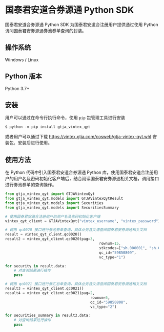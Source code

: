 # 国泰君安道合券源通 Python SDK

国泰君安道合券源通 Python SDK 为国泰君安道合注册用户提供通过使用 Python 访问国泰君安券源通券池券单查询的封装。

## 操作系统
Windows / Linux

## Python 版本
Python 3.7+

## 安装

用户可以通过在命令行执行命令，使用 `pip` 包管理工具进行安装
```shell
$ python -m pip install gtja_vintex_qyt
```

或者用户可以通过下载 https://vintex.gtja.com/cosweb/gtja-vintex-qyt.whl 安装包，安装后进行使用。

## 使用方法

在 Python 代码中引入国泰君安道合券源通 Python 库，使用国泰君安道合注册用户的用户名及密码初始化客户端后，结合阅读国泰君安券源通相关文档，调用接口进行券池券单的查询操作。

```python
from gtja_vintex_qyt import GTJAVintexQyt
from gtja_vintex_qyt.models import GTJAVintexQytResult
from gtja_vintex_qyt.models import Securities
from gtja_vintex_qyt.models import SecuritiesSummary

# 使用国泰君安道合注册用户的用户名及密码初始化客户端
vintex_qyt_client = GTJAVintexQyt("vintex_username", "vintex_password")

# 调用 qc0020 接口进行券池券单查询，具体业务含义请查阅国泰君安券源通相关文档
result = vintex_qyt_client.qc0020()
result2 = vintex_qyt_client.qc0020(pag=3, 
                                           rownum=15, 
                                           stkcodes=["sh.000001", "sh.000002"],
                                           qc_id="59850809",
                                           vc_type="1")

for security in result.data:
    # 对查询结果进行操作
    pass

# 调用 qc0021 接口进行券汇总单查询，具体业务含义请查阅国泰君安券源通相关文档
result3 = vintex_qyt_client.qc0021()
result4 = vintex_qyt_client.qc0021(pag=2, 
                                       rownum=5, 
                                       qc_id="59850808", 
                                       vc_type="2")

for securities_summary in result3.data:
    # 对查询结果进行操作
    pass
```




